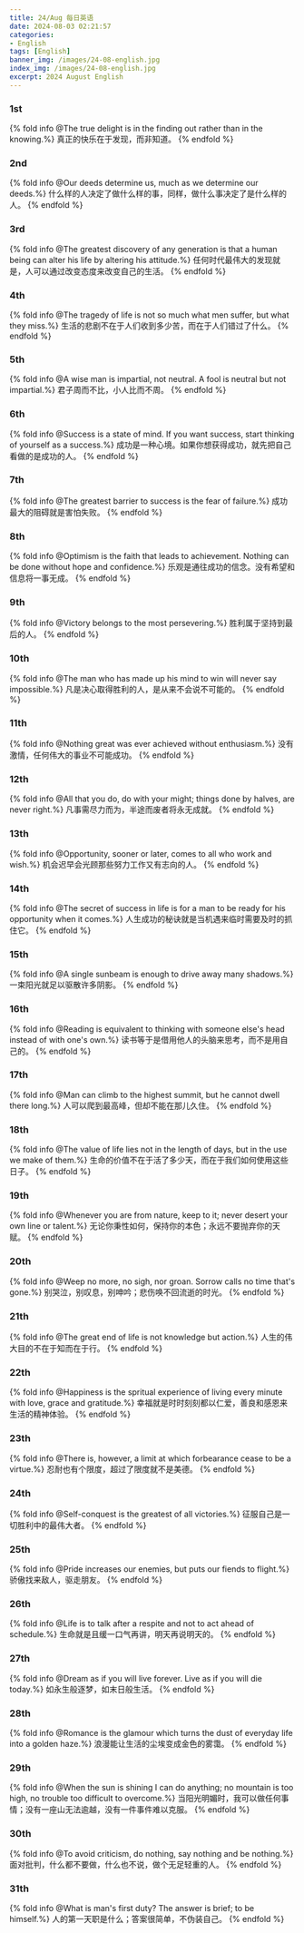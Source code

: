 ```yaml
---
title: 24/Aug 每日英语
date: 2024-08-03 02:21:57
categories:
- English
tags: [English]
banner_img: /images/24-08-english.jpg
index_img: /images/24-08-english.jpg
excerpt: 2024 August English
---
```


### 1st
{% fold info @The true delight is in the finding out rather than in the knowing.%}
真正的快乐在于发现，而非知道。
{% endfold %}

### 2nd
{% fold info @Our deeds determine us, much as we determine our deeds.%}
什么样的人决定了做什么样的事，同样，做什么事决定了是什么样的人。
{% endfold %}

### 3rd
{% fold info @The greatest discovery of any generation is that a human being can alter his life by altering his attitude.%}
任何时代最伟大的发现就是，人可以通过改变态度来改变自己的生活。
{% endfold %}

### 4th
{% fold info @The tragedy of life is not so much what men suffer, but what they miss.%}
生活的悲剧不在于人们收到多少苦，而在于人们错过了什么。
{% endfold %}

### 5th
{% fold info @A wise man is impartial, not neutral. A fool is neutral but not impartial.%}
君子周而不比，小人比而不周。
{% endfold %}

### 6th
{% fold info @Success is a state of mind. If you want success, start thinking of yourself as a success.%}
成功是一种心境。如果你想获得成功，就先把自己看做的是成功的人。
{% endfold %}

### 7th
{% fold info @The greatest barrier to success is the fear of failure.%}
成功最大的阻碍就是害怕失败。
{% endfold %}

### 8th
{% fold info @Optimism is the faith that leads to achievement. Nothing can be done without hope and confidence.%}
乐观是通往成功的信念。没有希望和信息将一事无成。
{% endfold %}

### 9th
{% fold info @Victory belongs to the most persevering.%}
胜利属于坚持到最后的人。
{% endfold %}

### 10th
{% fold info @The man who has made up his mind to win will never say impossible.%}
凡是决心取得胜利的人，是从来不会说不可能的。
{% endfold %}

### 11th
{% fold info @Nothing great was ever achieved without enthusiasm.%}
没有激情，任何伟大的事业不可能成功。
{% endfold %}

### 12th
{% fold info @All that you do, do with your might; things done by halves, are never right.%}
凡事需尽力而为，半途而废者将永无成就。
{% endfold %}

### 13th
{% fold info @Opportunity, sooner or later, comes to all who work and wish.%}
机会迟早会光顾那些努力工作又有志向的人。
{% endfold %}

### 14th
{% fold info @The secret of success in life is for a man to be ready for his opportunity when it comes.%}
人生成功的秘诀就是当机遇来临时需要及时的抓住它。
{% endfold %}

### 15th
{% fold info @A single sunbeam is enough to drive away many shadows.%}
一束阳光就足以驱散许多阴影。
{% endfold %}

### 16th
{% fold info @Reading is equivalent to thinking with someone else's head instead of with one's own.%}
读书等于是借用他人的头脑来思考，而不是用自己的。
{% endfold %}

### 17th
{% fold info @Man can climb to the highest summit, but he cannot dwell there long.%}
人可以爬到最高峰，但却不能在那儿久住。
{% endfold %}

### 18th
{% fold info @The value of life lies not in the length of days, but in the use we make of them.%}
生命的价值不在于活了多少天，而在于我们如何使用这些日子。
{% endfold %}

### 19th
{% fold info @Whenever you are from nature, keep to it; never desert your own line or talent.%}
无论你秉性如何，保持你的本色；永远不要抛弃你的天赋。
{% endfold %}

### 20th
{% fold info @Weep no more, no sigh, nor groan. Sorrow calls no time that's gone.%}
别哭泣，别叹息，别呻吟；悲伤唤不回流逝的时光。
{% endfold %}

### 21th
{% fold info @The great end of life is not knowledge but action.%}
人生的伟大目的不在于知而在于行。
{% endfold %}

### 22th
{% fold info @Happiness is the spritual experience of living every minute with love, grace and gratitude.%}
幸福就是时时刻刻都以仁爱，善良和感恩来生活的精神体验。
{% endfold %}

### 23th
{% fold info @There is, however, a limit at which forbearance cease to be a virtue.%}
忍耐也有个限度，超过了限度就不是美德。
{% endfold %}

### 24th
{% fold info @Self-conquest is the greatest of all victories.%}
征服自己是一切胜利中的最伟大者。
{% endfold %}

### 25th
{% fold info @Pride increases our enemies, but puts our fiends to flight.%}
骄傲找来敌人，驱走朋友。
{% endfold %}

### 26th
{% fold info @Life is to talk after a respite and not to act ahead of schedule.%}
生命就是且缓一口气再讲，明天再说明天的。
{% endfold %}

### 27th
{% fold info @Dream as if you will live forever. Live as if you will die today.%}
如永生般逐梦，如末日般生活。
{% endfold %}

### 28th
{% fold info @Romance is the glamour which turns the dust of everyday life into a golden haze.%}
浪漫能让生活的尘埃变成金色的雾霭。
{% endfold %}

### 29th
{% fold info @When the sun is shining I can do anything; no mountain is too high, no trouble too difficult to overcome.%}
当阳光明媚时，我可以做任何事情；没有一座山无法逾越，没有一件事件难以克服。
{% endfold %}

### 30th
{% fold info @To avoid criticism, do nothing, say nothing and be nothing.%}
面对批判，什么都不要做，什么也不说，做个无足轻重的人。
{% endfold %}

### 31th
{% fold info @What is man's first duty? The answer is brief; to be himself.%}
人的第一天职是什么；答案很简单，不伪装自己。
{% endfold %}

